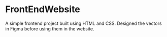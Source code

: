 # FrontEndWebsite
A simple frontend project built using HTML and CSS. Designed the vectors in Figma before using them in the website.
